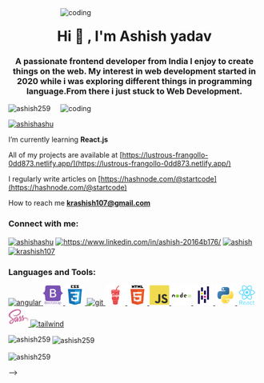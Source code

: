 

<img align="right" alt="coding" width="400" src="https://i.pinimg.com/564x/5e/b5/76/5eb5768d5cd19bdd128943d314ac2e64.jpg">
<h1 align="center">Hi 👋 , I'm Ashish yadav</h1>
<h3 align="center">A passionate frontend developer from India I enjoy to create things on the web. My interest in web development started in 2020 while i was exploring different things in programming language.From there i just stuck to Web Development.</h3>
<img align="right" alt="coding" width="400" src="https://user-images.githubusercontent.com/55389276/140866485-8fb1c876-9a8f-4d6a-98dc-08c4981eaf70.gif">
<p align="left"> <img src="https://komarev.com/ghpvc/?username=ashish259&label=Profile%20views&color=0e75b6&style=flat" alt="ashish259" /> </p>

<p align="left"> <a href="https://twitter.com/ashishashu" target="blank"><img src="https://img.shields.io/twitter/follow/ashishashu?logo=twitter&style=for-the-badge" alt="ashishashu" /></a> </p>

 I’m currently learning **React.js**

 All of my projects are available at [https://lustrous-frangollo-0dd873.netlify.app/](https://lustrous-frangollo-0dd873.netlify.app/)

 I regularly write articles on [https://hashnode.com/@startcode](https://hashnode.com/@startcode)

 How to reach me **krashish107@gmail.com**

<h3 align="left">Connect with me:</h3>
<p align="left">
<a href="https://twitter.com/ashishashu" target="blank"><img align="center" src="https://raw.githubusercontent.com/rahuldkjain/github-profile-readme-generator/master/src/images/icons/Social/twitter.svg" alt="ashishashu" height="30" width="40" /></a>
<a href="https://linkedin.com/in/https://www.linkedin.com/in/ashish-20164b176/" target="blank"><img align="center" src="https://raw.githubusercontent.com/rahuldkjain/github-profile-readme-generator/master/src/images/icons/Social/linked-in-alt.svg" alt="https://www.linkedin.com/in/ashish-20164b176/" height="30" width="40" /></a>
<a href="https://fb.com/ashish" target="blank"><img align="center" src="https://raw.githubusercontent.com/rahuldkjain/github-profile-readme-generator/master/src/images/icons/Social/facebook.svg" alt="ashish" height="30" width="40" /></a>
<a href="https://instagram.com/krashish107" target="blank"><img align="center" src="https://raw.githubusercontent.com/rahuldkjain/github-profile-readme-generator/master/src/images/icons/Social/instagram.svg" alt="krashish107" height="30" width="40" /></a>
</p>

<h3 align="left">Languages and Tools:</h3>
<p align="left"> <a href="https://angular.io" target="_blank" rel="noreferrer"> <img src="https://angular.io/assets/images/logos/angular/angular.svg" alt="angular" width="40" height="40"/> </a> <a href="https://getbootstrap.com" target="_blank" rel="noreferrer"> <img src="https://raw.githubusercontent.com/devicons/devicon/master/icons/bootstrap/bootstrap-plain-wordmark.svg" alt="bootstrap" width="40" height="40"/> </a> <a href="https://www.w3schools.com/css/" target="_blank" rel="noreferrer"> <img src="https://raw.githubusercontent.com/devicons/devicon/master/icons/css3/css3-original-wordmark.svg" alt="css3" width="40" height="40"/> </a> <a href="https://git-scm.com/" target="_blank" rel="noreferrer"> <img src="https://www.vectorlogo.zone/logos/git-scm/git-scm-icon.svg" alt="git" width="40" height="40"/> </a> <a href="https://gulpjs.com" target="_blank" rel="noreferrer"> <img src="https://raw.githubusercontent.com/devicons/devicon/master/icons/gulp/gulp-plain.svg" alt="gulp" width="40" height="40"/> </a> <a href="https://www.w3.org/html/" target="_blank" rel="noreferrer"> <img src="https://raw.githubusercontent.com/devicons/devicon/master/icons/html5/html5-original-wordmark.svg" alt="html5" width="40" height="40"/> </a> <a href="https://developer.mozilla.org/en-US/docs/Web/JavaScript" target="_blank" rel="noreferrer"> <img src="https://raw.githubusercontent.com/devicons/devicon/master/icons/javascript/javascript-original.svg" alt="javascript" width="40" height="40"/> </a> <a href="https://nodejs.org" target="_blank" rel="noreferrer"> <img src="https://raw.githubusercontent.com/devicons/devicon/master/icons/nodejs/nodejs-original-wordmark.svg" alt="nodejs" width="40" height="40"/> </a> <a href="https://pandas.pydata.org/" target="_blank" rel="noreferrer"> <img src="https://raw.githubusercontent.com/devicons/devicon/2ae2a900d2f041da66e950e4d48052658d850630/icons/pandas/pandas-original.svg" alt="pandas" width="40" height="40"/> </a> <a href="https://www.python.org" target="_blank" rel="noreferrer"> <img src="https://raw.githubusercontent.com/devicons/devicon/master/icons/python/python-original.svg" alt="python" width="40" height="40"/> </a> <a href="https://reactjs.org/" target="_blank" rel="noreferrer"> <img src="https://raw.githubusercontent.com/devicons/devicon/master/icons/react/react-original-wordmark.svg" alt="react" width="40" height="40"/> </a> <a href="https://sass-lang.com" target="_blank" rel="noreferrer"> <img src="https://raw.githubusercontent.com/devicons/devicon/master/icons/sass/sass-original.svg" alt="sass" width="40" height="40"/> </a> <a href="https://tailwindcss.com/" target="_blank" rel="noreferrer"> <img src="https://www.vectorlogo.zone/logos/tailwindcss/tailwindcss-icon.svg" alt="tailwind" width="40" height="40"/> </a> </p>

<p><img align="left" src="https://github-readme-stats.vercel.app/api/top-langs?username=ashish259&show_icons=true&locale=en&layout=compact" alt="ashish259" /></p>

<p>&nbsp;<img align="center" src="https://github-readme-stats.vercel.app/api?username=ashish259&show_icons=true&locale=en" alt="ashish259" /></p>

<p><img align="center" src="https://github-readme-streak-stats.herokuapp.com/?user=ashish259&" alt="ashish259" /></p>

-->
